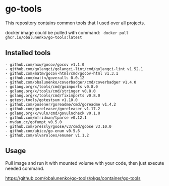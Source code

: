 # go-tools

This repository contains common tools that I used over all projects.

docker image could be pulled with command: ` docker pull ghcr.io/obalunenko/go-tools:latest`

## Installed tools

	- github.com/axw/gocov/gocov v1.1.0
	- github.com/golangci/golangci-lint/cmd/golangci-lint v1.52.1
	- github.com/matm/gocov-html/cmd/gocov-html v1.3.1
	- github.com/mattn/goveralls 0.0.12
	- github.com/obalunenko/coverbadger/cmd/coverbadger v1.4.0
	- golang.org/x/tools/cmd/goimports v0.8.0
	- golang.org/x/tools/cmd/stringer v0.8.0
	- golang.org/x/tools/cmd/fiximports v0.8.0
	- gotest.tools/gotestsum v1.10.0
    - github.com/posener/goreadme/cmd/goreadme v1.4.2
	- github.com/goreleaser/goreleaser v1.17.2
	- golang.org/x/vuln/cmd/govulncheck v0.1.0
	- github.com/mfridman/tparse v0.12.1
	- mvdan.cc/gofumpt v0.5.0
	- github.com/pressly/goose/v3/cmd/goose v3.10.0
	- github.com/abice/go-enum v0.5.6
	- github.com/alvaroloes/enumer v1.1.2

## Usage

Pull image and run it with mounted volume with your code, then just execute needed command.

https://github.com/obalunenko/go-tools/pkgs/container/go-tools
 
 
 
